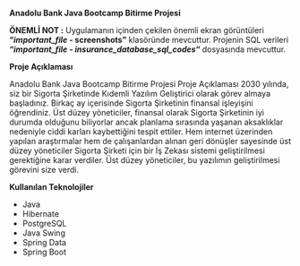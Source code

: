 ﻿**Anadolu Bank Java Bootcamp Bitirme Projesi**

**ÖNEMLİ NOT :** Uygulamanın içinden çekilen önemli ekran görüntüleri **“*important\_file -* screenshots”** klasöründe
mevcuttur. Projenin SQL verileri **“*important\_file - insurance\_database\_sql\_codes*“** dosyasında mevcuttur.

**Proje Açıklaması**

Anadolu Bank Java Bootcamp Bitirme Projesi Proje Açıklaması 2030 yılında, siz bir Sigorta Şirketinde Kıdemli Yazılım
Geliştirici olarak görev almaya başladınız. Birkaç ay içerisinde Sigorta Şirketinin finansal işleyişini öğrendiniz. Üst
düzey yöneticiler, finansal olarak Sigorta Şirketinin iyi durumda olduğunu biliyorlar ancak planlama sırasında yaşanan
aksaklıklar nedeniyle ciddi karları kaybettiğini tespit ettiler. Hem internet üzerinden yapılan araştırmalar hem de
çalışanlardan alınan geri dönüşler sayesinde üst düzey yöneticiler Sigorta Şirketi için bir İş Zekası sistemi
geliştirilmesi gerektiğine karar verdiler. Üst düzey yöneticiler, bu yazılımın geliştirilmesi görevini size verdi.

**Kullanılan Teknolojiler**

- Java
- Hibernate
- PostgreSQL
- Java Swing
- Spring Data
- Spring Boot
